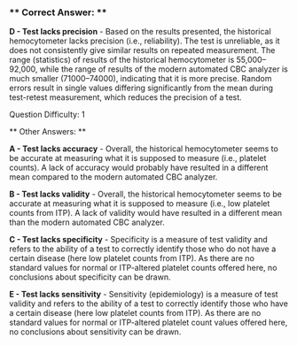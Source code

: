 ### ** Correct Answer: **

**D - Test lacks precision** - Based on the results presented, the historical hemocytometer lacks precision (i.e., reliability). The test is unreliable, as it does not consistently give similar results on repeated measurement. The range (statistics) of results of the historical hemocytometer is 55,000–92,000, while the range of results of the modern automated CBC analyzer is much smaller (71000–74000), indicating that it is more precise. Random errors result in single values differing significantly from the mean during test-retest measurement, which reduces the precision of a test.

Question Difficulty: 1

** Other Answers: **

**A - Test lacks accuracy** - Overall, the historical hemocytometer seems to be accurate at measuring what it is supposed to measure (i.e., platelet counts). A lack of accuracy would probably have resulted in a different mean compared to the modern automated CBC analyzer.

**B - Test lacks validity** - Overall, the historical hemocytometer seems to be accurate at measuring what it is supposed to measure (i.e., low platelet counts from ITP). A lack of validity would have resulted in a different mean than the modern automated CBC analyzer.

**C - Test lacks specificity** - Specificity is a measure of test validity and refers to the ability of a test to correctly identify those who do not have a certain disease (here low platelet counts from ITP). As there are no standard values for normal or ITP-altered platelet counts offered here, no conclusions about specificity can be drawn.

**E - Test lacks sensitivity** - Sensitivity (epidemiology) is a measure of test validity and refers to the ability of a test to correctly identify those who have a certain disease (here low platelet counts from ITP). As there are no standard values for normal or ITP-altered platelet count values offered here, no conclusions about sensitivity can be drawn.

